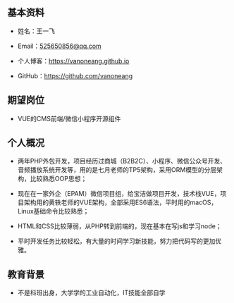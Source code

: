 
## 基本资料

- 姓名：王一飞

- Email：525650856@qq.com

- 个人博客：https://vanoneang.github.io

- GitHub：https://github.com/vanoneang

## 期望岗位

- VUE的CMS前端/微信小程序开源组件

## 个人概况

- 两年PHP外包开发，项目经历过商城（B2B2C）、小程序、微信公众号开发、音频播放系统开发等，用的是七月老师的TP5架构，采用ORM模型的分层架构，比较熟悉OOP思想；

- 现在在一家外企（EPAM）微信项目组，给宝洁做项目开发，技术栈VUE，项目架构用的黄轶老师的VUE架构，全部采用ES6语法，平时用的macOS，Linux基础命令比较熟悉；

- HTML和CSS比较薄弱，从PHP转到前端的，现在基本在写js和学习node；

- 平时开发任务比较轻松，有大量的时间学习新技能，努力把代码写的更加优雅。

## 教育背景

- 不是科班出身，大学学的工业自动化，IT技能全部自学



